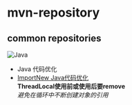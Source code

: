 #  mvn-repository
## common repositories
![Java](http://incdn1.b0.upaiyun.com/2016/02/5a7ce0b39fb88e69854124d89bbc2a38.jpg)
* Java 代码优化
* [ImportNew Java代码优化](http://www.importnew.com/21224.html)<br/>
**ThreadLocal使用前或使用后要remove**<br/>
*避免在循环中不断创建对象的引用*<br/>


